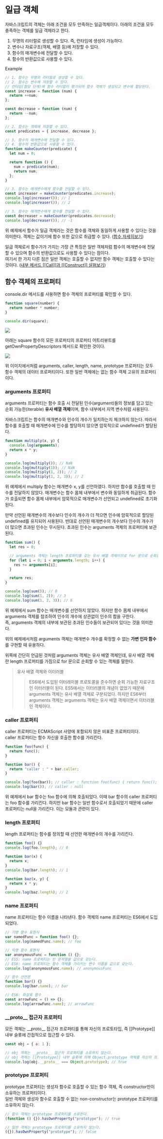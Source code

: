 # 일급 객체

자바스크립트의 객체는 아래 조건을 모두 만족하는 일급객체이다. 아래의 조건을 모두 충족하는 객체를 일급 객체라고 한다.

1. 무명의 리터럴로 생성할 수 있다. 즉, 런타임에 생성이 가능하다.
2. 변수나 자료구조(객체, 배열 등)에 저장할 수 있다.
3. 함수의 매개변수에 전달할 수 있다.
4. 함수의 반환값으로 사용할 수 있다.

Example

```js
// 1. 함수는 무명의 리터럴로 생성할 수 있다.
// 2. 함수는 변수에 저장할 수 있다.
// 런타임(할당 단계)에 함수 리터럴이 평가되어 함수 객체가 생성되고 변수에 할당된다.
const increase = function (num) {
  return ++num;
};

const decrease = function (num) {
  return --num;
};

// 2. 함수는 객체에 저장할 수 있다.
const predicates = { increase, decrease };

// 3. 함수의 매개변수에 전달할 수 있다.
// 4. 함수의 반환값으로 사용할 수 있다.
function makeCounter(predicate) {
  let num = 0;

  return function () {
    num = predicate(num);
    return num;
  };
}

// 3. 함수는 매개변수에게 함수를 전달할 수 있다.
const increaser = makeCounter(predicates.increase);
console.log(increaser()); // 1
console.log(increaser()); // 2

// 3. 함수는 매개변수에게 함수를 전달할 수 있다.
const decreaser = makeCounter(predicates.decrease);
console.log(decreaser()); // -1
```

위 예제에서 함수가 일급 객체라는 것은 함수를 객체와 동일하게 사용할 수 있다는 것을 의미한다. 객체는 값이기에 함수 또한 값으로 취급할 수 있다. ([함수 자세히보기](function.md))

일급 객체로서 함수가가 가지는 가장 큰 특징은 일반 객체처럼 함수의 매개변수에 전달할 수 있으며 함수의 반환값으로도 사용할 수 있다는 점이다.\
여기서 한 가지 다른 점은 일반 객체는 호출할 수 없지만 함수 객체는 호출할 수 있다는 것이다. ([내부 메서드 \[\[Call\]\]과 \[\[Construct\]\] 살펴보기](undefined-4.md))

## 함수 객체의 프로퍼티

console.dir 메서드를 사용하면 함수 객체의 프로퍼티를 확인할 수 있다.

```js
function square(number) {
  return number * number;
}

console.dir(square);
```

![](function\_property\_check.png)

아래는 square 함수의 모든 프로퍼티의 프로퍼티 어트리뷰트를 getOwnPropertyDescriptors 메서드로 확인한 것이다.

![](function\_descriptor\_check.png)

위 이미지에서처럼 arguments, caller, length, name, prototype 프로퍼티는 모두 함수 객체의 데이터 프로퍼티이다. 또한 일반 객체에는 없는 함수 객체 고유의 프로퍼티이다.

### arguments 프로퍼티

arguments 프로퍼티는 함수 호출 시 전달된 인수(argument)들의 정보를 담고 있는 순회 가능한(iterable) **유사 배열 객체**이며, 함수 내부에서 지역 변수처럼 사용된다.

자바스크립트는 함수의 매개변수와 인수의 개수가 일치하는지 체크하지 않는다. 따라서 함수를 호출할 때 매개변수에 인수를 할당하지 않으면 암묵적으로 undefined가 할당된다.

```js
function multiply(x, y) {
  console.log(arguments);
  return x * y;
}

console.log(multiply()); // NaN
console.log(multiply(1)); // NaN
console.log(multiply(1, 2)); // 2
console.log(multiply(1, 2, 3)); // 2
```

위 예제에서 multiply 함수는 매개변수 x, y를 선언하였다. 하지만 함수를 호출할 때 인수를 전달하지 않았다. 매개변수는 함수 몸체 내부에서 변수와 동일하게 취급된다. 함수가 호출되면 함수 몸체 내부에서 암묵적으로 매개변수가 선언되고 undefined로 초기화된다.

만약 선언된 매개변수의 개수보다 인수의 개수가 더 적으면 인수에 암묵적으로 할당된 undefined를 유지되어 사용된다. 반대로 선언된 매개변수의 개수보다 인수의 개수가 더 많으면 초과된 인수는 무시된다. 초과된 인수는 arguments 객체의 프로퍼티에 보관된다.

```js
function sum() {
  let res = 0;

  // arguments 객체는 length 프로퍼티를 갖는 유사 배열 객체이므로 for 문으로 순회할 수 있다.
  for (let i = 0; i < arguments.length; i++) {
    res += arguments[i];
  }

  return res;
}

console.log(sum()); // 0
console.log(sum(1, 2)); // 3
console.log(sum(1, 2, 3)); // 6
```

위 예제에서 sum 함수는 매개변수를 선언하지 않았다. 하지만 함수 몸체 내부에서 arguments 객체를 참조하여 인수의 개수에 상관없이 인수의 합을 구한다.\
즉, arguments 객체의 내부에 보관된 초과된 인수들이 보관되어 있다는 것을 의미한다.

위의 예제에서처럼 arguments 객체는 매개변수 개수를 확정할 수 없는 **가변 인자 함수**를 구현할 때 유용하다.

위쪽에 간단히 언급된 것처럼 arguments 객체는 유사 배열 객체인데, 유사 배열 객체란 length 프로퍼티를 가짐으로 for 문으로 순회할 수 있는 객체를 말한다.

> 유사 배열 객체와 이터러블
>
> > ES6에서 도입된 이터레이블 프로토콜을 준수하면 순회 가능한 자료구조인 이터러블이 된다. ES5에서는 이터러블의 개념이 없었기 때문에 arguments 객체는 유사 배열 객체로 구분되었다. 하지만 ES6부터 arguments 객체는 arguments 객체는 유사 배열 객체이면서 이터러블인 객체이다.

### caller 프로퍼티

caller 프로퍼티는 ECMAScript 사양에 포함되지 않은 비표준 프로퍼티이다.\
caller 프로퍼티는 함수 자신을 호출한 함수를 가리킨다.

```js
function foo(func) {
  return func();
}

function bar() {
  return "caller : " + bar.caller;
}

console.log(foo(bar)); // caller : function foo(func) { return func(); }
console.log(bar()); // caller : null
```

위 예제에서 bar 함수는 foo 함수에 의해 호출되었다. 이때 bar 함수의 caller 프로퍼티는 foo 함수를 가리킨다. 하지만 bar 함수는 일반 함수로서 호출되었기 때문에 caller 프로퍼티는 null을 가리킨다. 이는 모듈과 관련이 있다.

### length 프로퍼티

length 프로퍼티는 함수를 정의할 때 선언한 매개변수의 개수를 가리킨다.

```js
function foo() {}
console.log(foo.length); // 0

function bar(x) {
  return x;
}
console.log(bar.length); // 1

function baz(x, y) {
  return x * y;
}
console.log(baz.length); // 2
```

### name 프로퍼티

name 프로퍼티는 함수 이름을 나타낸다. 함수 객체의 name 프로퍼티는 ES6에서 도입되었다.

```js
// 기명 함수 표현식
var namedFunc = function foo() {};
console.log(namedFunc.name); // foo

// 익명 함수 표현식
var anonymousFunc = function () {};
// ES5: name 프로퍼티는 빈 문자열을 값으로 갖는다.
// ES6: name 프로퍼티는 함수 객체를 가리키는 변수 이름을 값으로 갖는다.
console.log(anonymousFunc.name); // anonymousFunc

// 함수 선언문
function bar() {}
console.log(bar.name); // bar

// ES6: 화살표 함수
const arrowFunc = () => {};
console.log(arrowFunc.name); // arrowFunc
```

### \_\_proto\_\_ 접근자 프로퍼티

모든 객체는 \_\_proto\_\_ 접근자 프로퍼티를 통해 자신의 프로토타입, 즉 \[\[Prototype]] 내부 슬롯에 간접적으로 접근할 수 있다.

```js
const obj = { a: 1 };

// obj 객체는 __proto__ 접근자 프로퍼티를 소유하지 않는다.
// obj 객체는 [[Prototype]] 내부 슬롯에 의해 Object.prototype 객체를 자신의 프로토타입으로 가지고 있다.
console.log(obj.__proto__ === Object.prototype); // true
```

### prototype 프로퍼티

prototype 프로퍼티는 생성자 함수로 호출할 수 있는 함수 객체, 즉 constructor만이 소유하는 프로퍼티이다.\
일반 객체와 생성자 함수로 호출할 수 없는 non-constructor는 prototype 프로퍼티를 소유하지 않는다.

```js
// 함수 객체는 prototype 프로퍼티를 소유한다.
(function () {}).hasOwnProperty("prototype"); // true

// 일반 객체는 prototype 프로퍼티를 소유하지 않는다.
({}).hasOwnProperty("prototype"); // false
```

